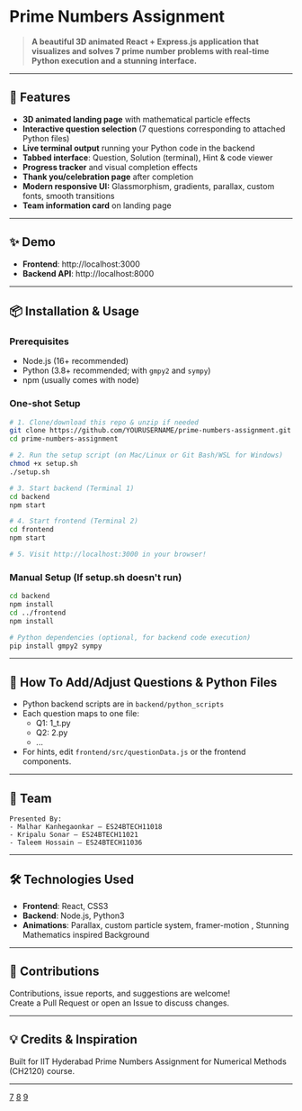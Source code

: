 # Prime Numbers Assignment



> **A beautiful 3D animated React + Express.js application that visualizes and solves 7 prime number problems with real-time Python execution and a stunning interface.**

***

## 🚀 Features

- **3D animated landing page** with mathematical particle effects
- **Interactive question selection** (7 questions corresponding to attached Python files)
- **Live terminal output** running your Python code in the backend
- **Tabbed interface**: Question, Solution (terminal), Hint & code viewer
- **Progress tracker** and visual completion effects
- **Thank you/celebration page** after completion
- **Modern responsive UI:** Glassmorphism, gradients, parallax, custom fonts, smooth transitions
- **Team information card** on landing page

***


## ✨ Demo

- **Frontend**: http://localhost:3000
- **Backend API**: http://localhost:8000

***

## 📦 Installation & Usage

### Prerequisites

- Node.js (16+ recommended)
- Python (3.8+ recommended; with `gmpy2` and `sympy`)
- npm (usually comes with node)

### One-shot Setup

```sh
# 1. Clone/download this repo & unzip if needed
git clone https://github.com/YOURUSERNAME/prime-numbers-assignment.git
cd prime-numbers-assignment

# 2. Run the setup script (on Mac/Linux or Git Bash/WSL for Windows)
chmod +x setup.sh
./setup.sh

# 3. Start backend (Terminal 1)
cd backend
npm start

# 4. Start frontend (Terminal 2)
cd frontend
npm start

# 5. Visit http://localhost:3000 in your browser!
```

### Manual Setup (If setup.sh doesn't run)

```sh
cd backend
npm install
cd ../frontend
npm install

# Python dependencies (optional, for backend code execution)
pip install gmpy2 sympy
```

***

## 📝 How To Add/Adjust Questions & Python Files

- Python backend scripts are in `backend/python_scripts`
- Each question maps to one file:
  - Q1: 1_t.py
  - Q2: 2.py
  - ...
- For hints, edit `frontend/src/questionData.js` or the frontend components.

***

## 👥 Team

```
Presented By:
- Malhar Kanhegaonkar — ES24BTECH11018
- Kripalu Sonar — ES24BTECH11021
- Taleem Hossain — ES24BTECH11036
```

***

## 🛠️ Technologies Used

- **Frontend**: React, CSS3
- **Backend**: Node.js, Python3
- **Animations**: Parallax, custom particle system, framer-motion , Stunning Mathematics inspired Background

***

## 🤝 Contributions

Contributions, issue reports, and suggestions are welcome!  
Create a Pull Request or open an Issue to discuss changes.

***



## 💡 Credits & Inspiration

Built for IIT Hyderabad Prime Numbers Assignment for Numerical Methods (CH2120) course.

***


[7](https://stackoverflow.com/questions/71193194/github-pages-only-showing-readme-file-in-react-app)
[8](https://www.makeareadme.com)
[9](https://github.com/topics/react-project)
